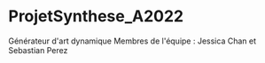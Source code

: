 # ProjetSynthese_A2022
Générateur d'art dynamique
Membres de l'équipe : Jessica Chan et Sebastian Perez
